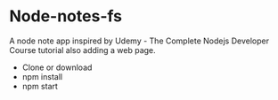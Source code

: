 # Node-notes-fs
A node note app inspired by Udemy - The Complete Nodejs Developer Course tutorial also adding a web page.
 * Clone or download 
 * npm install
 * npm start
